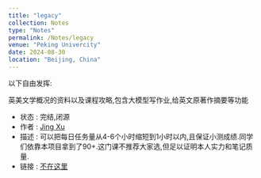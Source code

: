 ```yaml
---
title: "legacy"
collection: Notes
type: "Notes"
permalink: /Notes/legacy
venue: "Peking Univercity"
date: 2024-08-30
location: "Beijing, China"
---
```

以下自由发挥:

英美文学概况的资料以及课程攻略,包含大模型写作业,给英文原著作摘要等功能
- 状态 : 完结,闭源
- 作者 : [Jing Xu](https://iculizhi.github.io/)
- 描述 : 可以把每日任务量从4-6个小时缩短到1小时以内,且保证小测成绩.同学们依靠本项目拿到了90+.这门课不推荐大家选,但足以证明本人实力和笔记质量.
- 链接 : [不在这里](https://github.com/ICUlizhi/PKU-2024-IBAL-cracked-version)